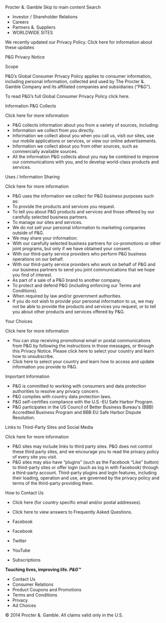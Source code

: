 Procter &. Gamble Skip to main content Search

*   Investor / Shareholder Relations
*   Careers
*   Partners &. Suppliers
*   WORLDWIDE SITES

We recently updated our Privacy Policy. Click here for information about these updates

P&G Privacy Notice

Scope

P&G’s Global Consumer Privacy Policy applies to consumer information, including personal information, collected and used by The Procter &. Gamble Company and its affiliated companies and subsidiaries (“P&G”).  
  
To read P&G’s full Global Consumer Privacy Policy click here.

Information P&G Collects

Click here for more information

*   P&G collects information about you from a variety of sources, including:
*   Information we collect from you directly.
*   Information we collect about you when you call us, visit our sites, use our mobile applications or services, or view our online advertisements.
*   Information we collect about you from other sources, such as commercially available sources.
*   All the information P&G collects about you may be combined to improve our communications with you, and to develop world-class products and services.

Uses / Information Sharing

Click here for more information

*   P&G uses the information we collect for P&G business purposes such as:
*   To provide the products and services you request.
*   To tell you about P&G products and services and those offered by our carefully selected business partners.
*   To manage our sites and services.
*   We do not sell your personal information to marketing companies outside of P&G.
*   We may share your information:
*   With our carefully selected business partners for co-promotions or other joint programs, but only if we have obtained your consent.
*   With our third-party service providers who perform P&G business operations on our behalf.
*   With our third-party service providers who work on behalf of P&G and our business partners to send you joint communications that we hope you find of interest.
*   As part of a sale of a P&G brand to another company.
*   To protect and defend P&G (including enforcing our Terms and Conditions).
*   When required by law and/or government authorities.
*   If you do not wish to provide your personal information to us, we may not be able to provide the products and services you request, or to tell you about other products and services offered by P&G.

Your Choices

Click here for more information

*   You can stop receiving promotional email or postal communications from P&G by following the instructions in those messages, or through this Privacy Notice. Please click here to select your country and learn how to unsubscribe.
*   Click here to select your country and learn how to access and update information you provide to P&G.

Important Information

*   P&G is committed to working with consumers and data protection authorities to resolve any privacy concern.
*   P&G complies with country data protection laws.
*   P&G self-certifies compliance with the U.S.-EU Safe Harbor Program.
*   P&G participates in the US Council of Better Business Bureau's (BBB) Accredited Business Program and BBB EU Safe Harbor Dispute Resolution.

  
Links to Third-Party Sites and Social Media

  

Click here for more information

*   P&G sites may include links to third party sites. P&G does not control these third party sites, and we encourage you to read the privacy policy of every site you visit.
*   P&G sites may also have “plugins” (such as the Facebook “Like” button) to third-party sites or offer login (such as log in with Facebook) through a third-party account. Third-party plugins and login features, including their loading, operation and use, are governed by the privacy policy and terms of the third-party providing them.

  
How to Contact Us

*   Click here (for country specific email and/or postal addresses).
*   Click here to view answers to Frequently Asked Questions.

*   Facebook
*   Facebook
*   Twitter
*   YouTube
*   Subscriptions

**Touching lives, improving life. _P&G™_**

*   Contact Us
*   Consumer Relations
*   Product Coupons and Promotions
*   Terms and Conditions
*   Privacy
*   Ad Choices

© 2014 Procter &. Gamble. All claims valid only in the U.S.